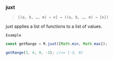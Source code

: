 ### juxt

> ```[(a, b, …, m) → n] → ((a, b, …, m) → [n])```

juxt applies a list of functions to a list of values.

`Example`

```js
const getRange = R.juxt([Math.min, Math.max]);

getRange(3, 4, 9, -3); //=> [-3, 9]
```